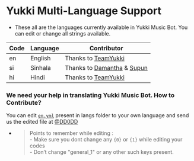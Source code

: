 # Yukki Multi-Language Support

- These all are the languages currently available in Yukki Music Bot. You can edit or change all strings available.

| Code | Language | Contributor |
|-|-------|-------|
| en | English | Thanks to [TeamYukki](https://t.me/DD0DD)
| si | Sinhala  | Thanks to [Damantha](https://t.me/DD0DD) & [Supun](https://t.me/DD0DD)
| hi | Hindi  | Thanks to [TeamYukki](https://t.me/DD0DD)


### We need your help in translating Yukki Music Bot. How to Contribute?

You can edit [`en.yml`](https://github.com/SourceDeTroit/mx/blob/master/strings/langs/en.yml) present in langs folder to your own language and send us the edited file at [@DD0DD](https://t.me/DD0DD)

- > Points to remember while editing : <br> - Make sure you dont change any `{0}` or `{1}` while editing your codes <br> - Don’t change "general_1" or any other such keys present.
